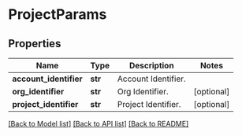 # ProjectParams

## Properties
Name | Type | Description | Notes
------------ | ------------- | ------------- | -------------
**account_identifier** | **str** | Account Identifier. | 
**org_identifier** | **str** | Org Identifier. | [optional] 
**project_identifier** | **str** | Project Identifier. | [optional] 

[[Back to Model list]](../README.md#documentation-for-models) [[Back to API list]](../README.md#documentation-for-api-endpoints) [[Back to README]](../README.md)

